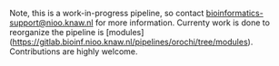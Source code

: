 Note, this is a work-in-progress pipeline, so contact bioinformatics-support@nioo.knaw.nl for more information. Currenty work is done to reorganize the pipeline is [modules] (https://gitlab.bioinf.nioo.knaw.nl/pipelines/orochi/tree/modules). Contributions are highly welcome.